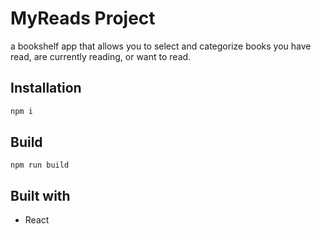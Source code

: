 # MyReads Project

a bookshelf app that allows you to select and categorize books you have read, are currently reading, or want to read.

## Installation

```bash
npm i
```

## Build

```
npm run build
```

## Built with

- React
